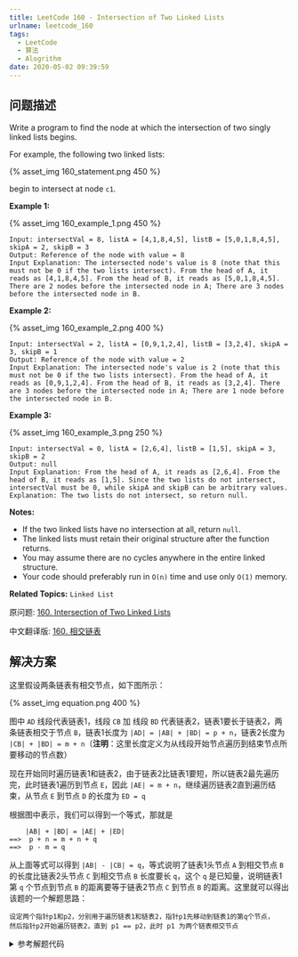 ```yaml
---
title: LeetCode 160 - Intersection of Two Linked Lists
urlname: leetcode_160
tags:
  - LeetCode
  - 算法
  - Alogrithm
date: 2020-05-02 09:39:59
---
```


## 问题描述

Write a program to find the node at which the intersection of two singly linked lists begins.

For example, the following two linked lists:

{% asset_img 160_statement.png 450 %}

begin to intersect at node `c1`.

__Example 1:__

{% asset_img 160_example_1.png 450 %}

```
Input: intersectVal = 8, listA = [4,1,8,4,5], listB = [5,0,1,8,4,5], skipA = 2, skipB = 3
Output: Reference of the node with value = 8
Input Explanation: The intersected node's value is 8 (note that this must not be 0 if the two lists intersect). From the head of A, it reads as [4,1,8,4,5]. From the head of B, it reads as [5,0,1,8,4,5]. There are 2 nodes before the intersected node in A; There are 3 nodes before the intersected node in B.
```

__Example 2:__

{% asset_img 160_example_2.png 400 %}

```
Input: intersectVal = 2, listA = [0,9,1,2,4], listB = [3,2,4], skipA = 3, skipB = 1
Output: Reference of the node with value = 2
Input Explanation: The intersected node's value is 2 (note that this must not be 0 if the two lists intersect). From the head of A, it reads as [0,9,1,2,4]. From the head of B, it reads as [3,2,4]. There are 3 nodes before the intersected node in A; There are 1 node before the intersected node in B.
```

__Example 3:__

{% asset_img 160_example_3.png 250 %}

```
Input: intersectVal = 0, listA = [2,6,4], listB = [1,5], skipA = 3, skipB = 2
Output: null
Input Explanation: From the head of A, it reads as [2,6,4]. From the head of B, it reads as [1,5]. Since the two lists do not intersect, intersectVal must be 0, while skipA and skipB can be arbitrary values.
Explanation: The two lists do not intersect, so return null.
```

__Notes:__

* If the two linked lists have no intersection at all, return `null`.
* The linked lists must retain their original structure after the function returns.
* You may assume there are no cycles anywhere in the entire linked structure.
* Your code should preferably run in `O(n)` time and use only `O(1)` memory.

__Related Topics:__ `Linked List`

原问题: [160. Intersection of Two Linked Lists](https://leetcode.com/problems/intersection-of-two-linked-lists/)

中文翻译版: [160. 相交链表](https://leetcode-cn.com/problems/intersection-of-two-linked-lists/)

## 解决方案

这里假设两条链表有相交节点，如下图所示：

{% asset_img equation.png 400 %}

图中 `AD` 线段代表链表1，线段 `CB` 加 线段 `BD` 代表链表2，链表1要长于链表2，两条链表相交于节点 `B`，链表1长度为 `|AD| = |AB| + |BD| = p + n`，链表2长度为 `|CB| + |BD| = m + n`（__注明__：这里长度定义为从线段开始节点遍历到结束节点所要移动的节点数）

现在开始同时遍历链表1和链表2，由于链表2比链表1要短，所以链表2最先遍历完，此时链表1遍历到节点 `E`，因此 `|AE| = m + n`，继续遍历链表2直到遍历结束，从节点 `E` 到节点 `D` 的长度为 `ED = q` 

根据图中表示，我们可以得到一个等式，那就是

```
    |AB| + |BD| = |AE| + |ED|
==>  p + n = m + n + q
==>  p - m = q
```

从上面等式可以得到 `|AB| - |CB| = q`，等式说明了链表1头节点 `A` 到相交节点 `B` 的长度比链表2头节点 `C` 到相交节点 `B` 长度要长 `q`，这个 `q` 是已知量，说明链表1第 `q` 个节点到节点 `B` 的距离要等于链表2节点 `C` 到节点 `B` 的距离。这里就可以得出该题的一个解题思路：

```
设定两个指针p1和p2，分别用于遍历链表1和链表2，指针p1先移动到链表1的第q个节点，
然后指针p2开始遍历链表2，直到 p1 == p2，此时 p1 为两个链表相交节点
```

<details>
<summary>参考解题代码</summary>

```cpp
class Solution {
public:
    ListNode *getIntersectionNode(ListNode *headA, ListNode *headB) {
        if (NULL == headA || NULL == headB)
            return NULL;
        if (headA == headB)
            return headA;

        ListNode *prevA, *prevB;
        ListNode *currA, *currB;
        ListNode *posA, *posB;

        prevA = prevB = NULL;
        posA = currA = headA;
        posB = currB = headB;
        while ((currA != NULL) || (currB != NULL)) {
            if (currA != NULL) {
                prevA = currA;
                currA = currA->next;
            } else {
                posB = posB->next;
            }
            if (currB != NULL) {
                prevB = currB;
                currB = currB->next;
            } else {
                posA = posA->next;
            }
        }
        // have intersection
        if (prevA == prevB) {
            while (posA != posB) {
                posA = posA->next;
                posB = posB->next;
            }
            return posA;
        }

        return NULL;
    }
};
```

</details>